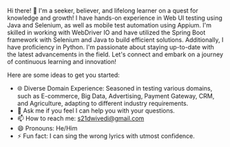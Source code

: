 Hi there! 👋 I'm a seeker, believer, and lifelong learner on a quest for knowledge and growth! I have hands-on experience in Web UI testing using Java and Selenium, as well as mobile test automation using Appium. I'm skilled in working with WebDriver IO and have utilized the Spring Boot framework with Selenium and Java to build efficient solutions. Additionally, I have proficiency in Python. I'm passionate about staying up-to-date with the latest advancements in the field. Let's connect and embark on a journey of continuous learning and innovation!

Here are some ideas to get you started:

- 🌐 Diverse Domain Experience: Seasoned in testing various domains, such as E-commerce, Big Data, Advertising, Payment Gateway, CRM, and Agriculture, adapting to different industry requirements.
- 💬 Ask me if you feel I can help you with your questions.
- 📫 How to reach me: s21dwivedi@gmail.com
- 😄 Pronouns: He/Him
- ⚡ Fun fact: I can sing the wrong lyrics with utmost confidence.

